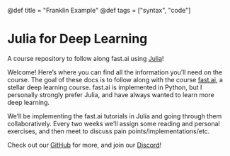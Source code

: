 @def title = "Franklin Example"
@def tags = ["syntax", "code"]

# Julia for Deep Learning

A course repository to follow along fast.ai using [Julia](https://julialang.org)!

Welcome! Here’s where you can find all the information you’ll need on the course. The goal of these docs is to follow along with the course [fast.ai](https://fast.ai), a stellar deep learning course. fast.ai is implemented in Python, but I personally strongly prefer Julia, and have always wanted to learn more deep learning. 

We’ll be implementing the fast.ai tutorials in Julia and going through them collaboratively. Every two weeks we’ll assign some reading and personal exercises, and then meet to discuss pain points/implementations/etc. 

Check out our [GitHub](https://github.com/cpfiffer/julia-deeplearning) for more, and join our [Discord](https://discord.gg/zr5RVdWxs2)!